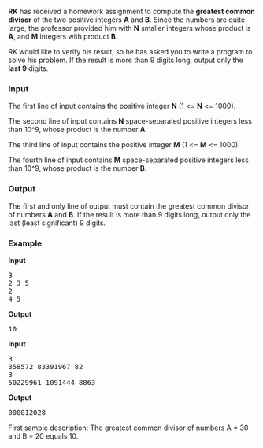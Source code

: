 <p><strong>RK</strong> has received a homework assignment to compute the <strong>greatest common divisor</strong> of the two positive integers <strong>A</strong> and <strong>B</strong>. Since the numbers are quite large, the professor provided him with <strong>N</strong> smaller integers whose product is <strong>A</strong>, and <strong>M</strong> integers with product <strong>B</strong>.</p>
<p>RK would like to verify his result, so he has asked you to write a program to solve his problem. If the result is more than 9 digits long, output only the <strong>last 9</strong> digits.</p>

<h3>Input</h3>
<p>The first line of input contains the positive integer <strong>N</strong> (1 &lt;= <strong>N</strong> &lt;= 1000).</p>
<p>The second line of input contains <strong>N</strong> space-separated positive integers less than 10^9, whose product is the number <strong>A</strong>.</p>
<p>The third line of input contains the positive integer <strong>M</strong> (1 &lt;= <strong>M</strong> &lt;= 1000).</p>
<p>The fourth line of input contains <strong>M</strong> space-separated positive integers less than 10^9, whose product is the number <strong>B</strong>.</p>

<h3>Output</h3>
<p>The first and only line of output must contain the greatest common divisor of numbers <strong>A</strong> and <strong>B</strong>. If the result is more than 9 digits long, output only the last (least significant) 9 digits.</p>

<h3>Example</h3>
<p><strong>Input</strong></p>
<pre>3
2 3 5
2
4 5</pre>

<p><strong>Output</strong></p>
<pre>10</pre>

<p><strong>Input</strong></p>
<pre>3
358572 83391967 82
3
50229961 1091444 8863</pre>

<p><strong>Output</strong></p>
<pre>000012028</pre>

<p>First sample description: The greatest common divisor of numbers A = 30 and B = 20 equals 10.</p>